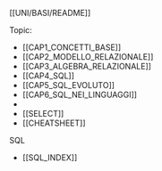 [[UNI/BASI/README]]

Topic:
- [[CAP1_CONCETTI_BASE]]
- [[CAP2_MODELLO_RELAZIONALE]]
- [[CAP3_ALGEBRA_RELAZIONALE]]
- [[CAP4_SQL]]
- [[CAP5_SQL_EVOLUTO]]
- [[CAP6_SQL_NEI_LINGUAGGI]]
- 
- [[SELECT]]
- [[CHEATSHEET]]

SQL
- [[SQL_INDEX]]